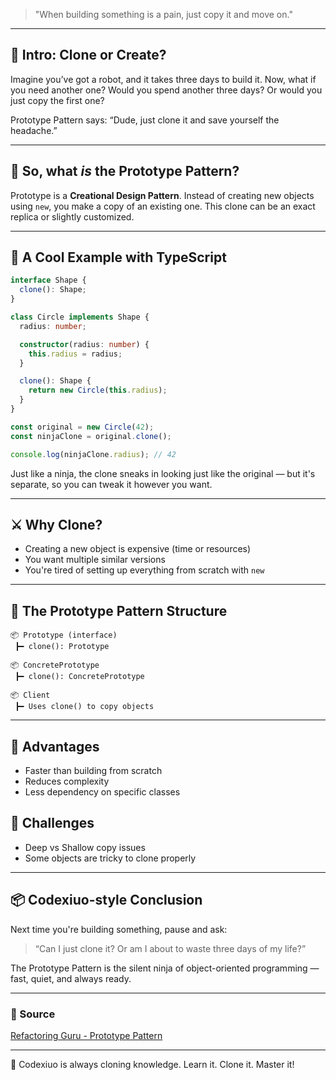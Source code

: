 > "When building something is a pain, just copy it and move on."

---

## 🥷 Intro: Clone or Create?

Imagine you’ve got a robot, and it takes three days to build it. Now, what if you need another one? Would you spend another three days? Or would you just copy the first one?

Prototype Pattern says: “Dude, just clone it and save yourself the headache.”

---

## 🧬 So, what _is_ the Prototype Pattern?

Prototype is a **Creational Design Pattern**. Instead of creating new objects using `new`, you make a copy of an existing one. This clone can be an exact replica or slightly customized.

---

## 🧪 A Cool Example with TypeScript

```ts
interface Shape {
  clone(): Shape;
}

class Circle implements Shape {
  radius: number;

  constructor(radius: number) {
    this.radius = radius;
  }

  clone(): Shape {
    return new Circle(this.radius);
  }
}

const original = new Circle(42);
const ninjaClone = original.clone();

console.log(ninjaClone.radius); // 42
```

Just like a ninja, the clone sneaks in looking just like the original — but it's separate, so you can tweak it however you want.

---

## ⚔️ Why Clone?

- Creating a new object is expensive (time or resources)
- You want multiple similar versions
- You're tired of setting up everything from scratch with `new`

---

## 🧱 The Prototype Pattern Structure

```
📦 Prototype (interface)
 ┣━ clone(): Prototype

📦 ConcretePrototype
 ┣━ clone(): ConcretePrototype

📦 Client
 ┣━ Uses clone() to copy objects
```

---

## 🌟 Advantages

- Faster than building from scratch
- Reduces complexity
- Less dependency on specific classes

## 🐛 Challenges

- Deep vs Shallow copy issues
- Some objects are tricky to clone properly

---

## 📦 Codexiuo-style Conclusion

Next time you're building something, pause and ask:

> “Can I just clone it? Or am I about to waste three days of my life?”

The Prototype Pattern is the silent ninja of object-oriented programming — fast, quiet, and always ready.

---

### 🔗 Source

[Refactoring Guru - Prototype Pattern](https://refactoring.guru/design-patterns/prototype/typescript/example)

---

🧠 Codexiuo is always cloning knowledge. Learn it. Clone it. Master it!

